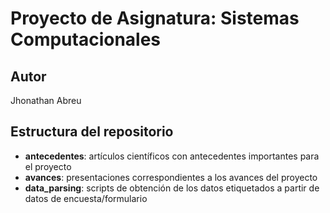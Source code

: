 # Proyecto de Asignatura: Sistemas Computacionales

## Autor

Jhonathan Abreu

## Estructura del repositorio

- **antecedentes**: artículos científicos con antecedentes importantes para el proyecto
- **avances**: presentaciones correspondientes a los avances del proyecto
- **data_parsing**: scripts de obtención de los datos etiquetados a partir de datos de encuesta/formulario